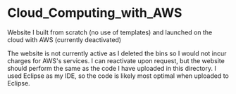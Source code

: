 # Cloud_Computing_with_AWS
Website I built from scratch (no use of templates) and launched on the cloud with AWS (currently deactivated)

The website is not currently active as I deleted the bins so I would not incur charges for AWS's services. I can reactivate upon request, but the website should perform the same as the code I have uploaded in this directory. I used Eclipse as my IDE, so the code is likely most optimal when uploaded to Eclipse.
